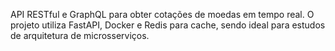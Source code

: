 API RESTful e GraphQL para obter cotações de moedas em tempo real. O projeto utiliza FastAPI,
Docker e Redis para cache, sendo ideal para estudos de arquitetura de microsserviços.
